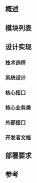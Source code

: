 
## 概述

## 模块列表

## 设计实现

### 技术选择

### 系统设计

### 核心接口

### 核心业务类

### 外部接口

### 开发者文档

## 部署要求

## 参考
